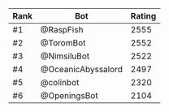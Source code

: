 Rank|Bot|Rating
---|---|---
#1|@RaspFish|2555
#2|@ToromBot|2552
#3|@NimsiluBot|2522
#4|@OceanicAbyssalord|2497
#5|@colinbot|2320
#6|@OpeningsBot|2104

